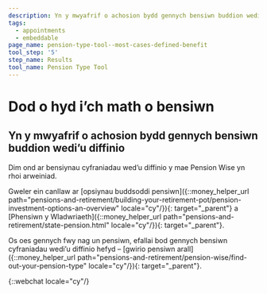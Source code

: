 ```yaml
---
description: Yn y mwyafrif o achosion bydd gennych bensiwn buddion wedi’u diffinio
tags:
  - appointments
  - embeddable
page_name: pension-type-tool--most-cases-defined-benefit
tool_step: '5'
step_name: Results
tool_name: Pension Type Tool
---
```


# Dod o hyd i’ch math o bensiwn

## Yn y mwyafrif o achosion bydd gennych bensiwn buddion wedi’u diffinio

Dim ond ar bensiynau cyfraniadau wed’u diffinio y mae Pension Wise yn rhoi arweiniad.

Gweler ein canllaw ar [opsiynau buddsoddi pensiwn]({::money_helper_url path="pensions-and-retirement/building-your-retirement-pot/pension-investment-options-an-overview" locale="cy"/}){: target="_parent"} a [Phensiwn y Wladwriaeth]({::money_helper_url path="pensions-and-retirement/state-pension.html" locale="cy"/}){: target="_parent"}.

Os oes gennych fwy nag un pensiwn, efallai bod gennych bensiwn cyfraniadau wedi’u diffinio hefyd – [gwirio pensiwn arall]({::money_helper_url path="pensions-and-retirement/pension-wise/find-out-your-pension-type" locale="cy"/}){: target="_parent"}.

{::webchat locale="cy"/}
